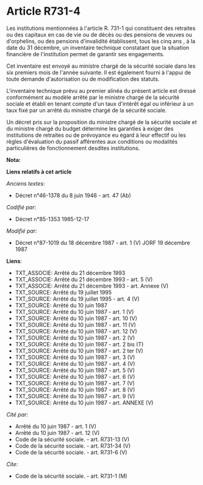 # Article R731-4

Les institutions mentionnées à l'article R. 731-1 qui constituent des retraites ou des capitaux en cas de vie ou de décès ou
des pensions de veuves ou d'orphelins, ou des pensions d'invalidité établissent, tous les cinq ans   , à la date du 31
décembre, un inventaire technique constatant que la situation financière de l'institution permet de garantir ses
engagements. 

Cet inventaire est envoyé au ministre chargé de la sécurité sociale dans les six premiers mois de l'année suivante. Il est
également fourni à l'appui de toute demande d'autorisation ou de modification des statuts. 

L'inventaire technique prévu au premier alinéa du présent article est dressé conformément au modèle arrêté par le ministre
chargé de la sécurité sociale et établi en tenant compte d'un taux d'intérêt égal ou inférieur à un taux fixé par un arrêté
du ministre chargé de la sécurité sociale. 

Un décret pris sur la proposition du ministre chargé de la sécurité sociale et du ministre chargé du budget détermine les
garanties à exiger des institutions de retraites ou de prévoyance eu égard à leur effectif ou les règles d'évaluation du
passif afférentes aux conditions ou modalités particulières de fonctionnement desdites institutions.

**Nota:**



**Liens relatifs à cet article**

_Anciens textes_:

  - Décret n°46-1378 du 8 juin 1946 - art. 47 (Ab)

_Codifié par_:

  - Décret n°85-1353 1985-12-17

_Modifié par_:

  - Décret n°87-1019 du 18 décembre 1987 - art. 1 (V) JORF 19 décembre 1987

**Liens**:

  - TXT_ASSOCIE: Arrêté du 21 décembre 1993
  - TXT_ASSOCIE: Arrêté du 21 décembre 1993 - art. 5 (V)
  - TXT_ASSOCIE: Arrêté du 21 décembre 1993 - art. Annexe (V)
  - TXT_SOURCE: Arrêté du 19 juillet 1995
  - TXT_SOURCE: Arrêté du 19 juillet 1995 - art. 4 (V)
  - TXT_SOURCE: Arrêté du 10 juin 1987
  - TXT_SOURCE: Arrêté du 10 juin 1987 - art. 1 (V)
  - TXT_SOURCE: Arrêté du 10 juin 1987 - art. 10 (V)
  - TXT_SOURCE: Arrêté du 10 juin 1987 - art. 11 (V)
  - TXT_SOURCE: Arrêté du 10 juin 1987 - art. 12 (V)
  - TXT_SOURCE: Arrêté du 10 juin 1987 - art. 2 (V)
  - TXT_SOURCE: Arrêté du 10 juin 1987 - art. 2 bis (T)
  - TXT_SOURCE: Arrêté du 10 juin 1987 - art. 2 ter (V)
  - TXT_SOURCE: Arrêté du 10 juin 1987 - art. 3 (V)
  - TXT_SOURCE: Arrêté du 10 juin 1987 - art. 4 (V)
  - TXT_SOURCE: Arrêté du 10 juin 1987 - art. 5 (V)
  - TXT_SOURCE: Arrêté du 10 juin 1987 - art. 6 (V)
  - TXT_SOURCE: Arrêté du 10 juin 1987 - art. 7 (V)
  - TXT_SOURCE: Arrêté du 10 juin 1987 - art. 8 (V)
  - TXT_SOURCE: Arrêté du 10 juin 1987 - art. 9 (V)
  - TXT_SOURCE: Arrêté du 10 juin 1987 - art. ANNEXE (V)

_Cité par_:

  - Arrêté du 10 juin 1987 - art. 1 (V)
  - Arrêté du 10 juin 1987 - art. 12 (V)
  - Code de la sécurité sociale. - art. R731-13 (V)
  - Code de la sécurité sociale. - art. R731-34 (V)
  - Code de la sécurité sociale. - art. R731-6 (V)

_Cite_:

  - Code de la sécurité sociale. - art. R731-1 (M)

